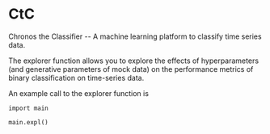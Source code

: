 # CtC
Chronos the Classifier -- A machine learning platform to classify time series data.

The explorer function allows you to explore the effects of hyperparameters (and generative parameters of mock data) on the performance metrics of binary classification on time-series data.

An example call to the explorer function is
```
import main
  
main.expl()
```

